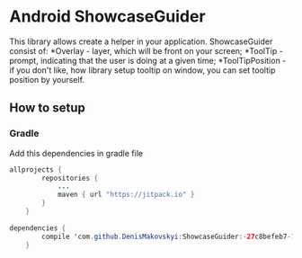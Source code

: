 # Android ShowcaseGuider
  This library allows create a helper in your application.
  ShowcaseGuider consist of:
   *Overlay - layer, which will be front on your screen;
   *ToolTip - prompt, indicating that the user is doing at a given time;
   *ToolTipPosition - if you don't like, how library setup tooltip on window, you can set tooltip position by yourself.

## <h2>How to setup</h2> 
#### <h3>Gradle</h3>
   Add this dependencies in gradle file
```java
allprojects {
		repositories {
			...
			maven { url "https://jitpack.io" }
		}
	}
	
dependencies {
		compile 'com.github.DenisMakovskyi:ShowcaseGuider:-27c8befeb7-1'
	}
```
